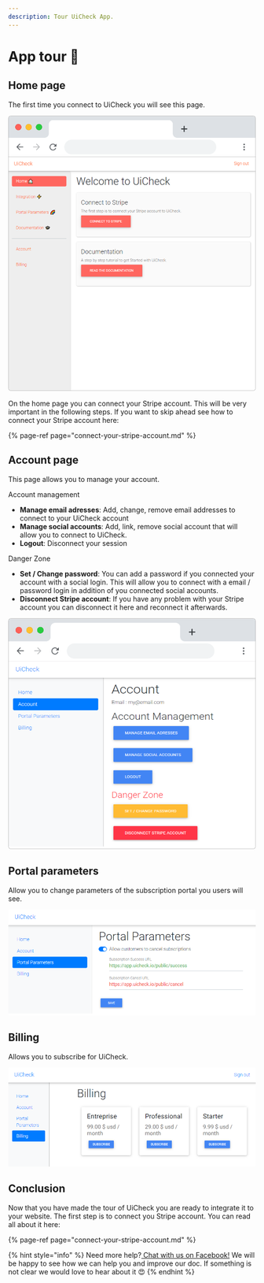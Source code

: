 ```yaml
---
description: Tour UiCheck App.
---
```


# App tour 🗽

## Home page

The first time you connect to UiCheck you will see this page.

![](../.gitbook/assets/frame_chrome_mac_light-20.png)

On the home page you can connect your Stripe account. This will be very important in the following steps. If you want to skip ahead see how to connect your Stripe account here:

{% page-ref page="connect-your-stripe-account.md" %}

## Account page

This page allows you to manage your account. 

Account management

* **Manage email adresses**: Add, change, remove email addresses to connect to your UiCheck account
* **Manage social accounts**: Add, link, remove social account that will allow you to connect to UiCheck.
* **Logout**: Disconnect your session

Danger Zone

* **Set / Change password**: You can add a password if you connected your account with a social login. This will allow you to connect with a email / password login in addition of you connected social accounts. 
* **Disconnect Stripe account**: If you have any problem with your Stripe account you can disconnect it here and reconnect it afterwards. 

![](../.gitbook/assets/frame_chrome_mac_light-8%20%281%29.png)

## Portal parameters

Allow you to change parameters of the subscription portal you users will see.

![](../.gitbook/assets/image%20%289%29.png)

## Billing

Allows you to subscribe for UiCheck.

![](../.gitbook/assets/image%20%281%29.png)

## Conclusion

Now that you have made the tour of UiCheck you are ready to integrate it to your website. The first step is to connect you Stripe account. You can read all about it here:

{% page-ref page="connect-your-stripe-account.md" %}

{% hint style="info" %}
Need more help?[ Chat with us on Facebook!](https://m.me/UiCheck) We will be happy to see how we can help you and improve our doc. If something is not clear we would love to hear about it 😍
{% endhint %}

